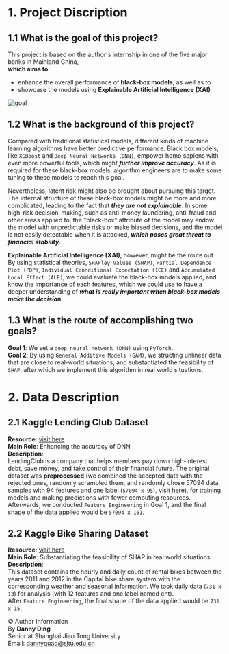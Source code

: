 # 1. Project Discription
## 1.1 What is the goal of this project?

This project is based on the author's internship in one of the five major banks in Mainland China,  
**which aims to**: 

* enhance the overall performance of **black-box models**, as well as to 
* showcase the models using **Explainable Artificial Intelligence (XAI)**

![goal](https://github.com/DannyyDing/Bank-project/blob/main/imgs/goals.png)


## 1.2 What is the background of this project?
Compared with traditional statistical models, different kinds of machine learning algorithms 
have better predictive performance. Black box models, like `XGBoost` and `Deep Neural Networks (DNN)`, 
empower homo sapiens with even more powerful tools, which might ***further improve accuracy***.
As it is required for these black-box models, algorithm engineers are to make some tuning to these models
to reach this goal.

Nevertheless, latent risk might also be brought about pursuing this target. The internal structure of
these black-box models might be more and more complicated, leading to the fact that ***they are not explainable***.
In some high-risk decision-making, such as anti-money laundering, anti-fraud and other areas applied to, the "black-box" attribute of the model
may endow the model with unpredictable risks or make biased decisions, and the model is not easily detectable when it is attacked,
***which poses great threat to financial stability***.

**Explainable Artificial Intelligence (XAI)**, however, might be the route out. By using statistical theories, 
`SHAPley Values (SHAP)`, `Partial Dependence Plot (PDP)`, `Individual Connditional Expectation (ICE)` and 
`Accumulated Local Effect (ALE)`, we could evaluate the black-box models applied, and 
know the importance of each features, which we could use to have a deeper understanding of ***what is really important when black-box models make
the decision***. 

## 1.3 What is the route of accomplishing two goals?
**Goal 1**: We set a `deep neural network (DNN)` using `PyTorch`.  
**Goal 2**: By using `General Additive Models (GAM)`, we structing unlinear data that are close
to real-world situations, and substantiated the feasibility of `SHAP`, 
after which we implement this algorithm in real world situations.

# 2. Data Description

## 2.1 Kaggle Lending Club Dataset

**Resource**: [visit here](https://www.kaggle.com/wordsforthewise/lending-club)  
**Main Role**: Enhancing the accuracy of DNN   
**Description**:  
LendingClub is a company that helps members pay down high-interest debt, 
save money, and take control of their financial future. 
The original dataset was **preprocessed** (we combined the accepted data with the rejected ones, randomly scrambled them, 
and randomly chose 57094 data samples with 94 features and one label (`57094 x 95`), [visit here](https://github.com/myt10/Interpret-experiment/blob/main/pre_process/process.ipynb)), for training models and making predictions 
with fewer computing resources.  
Afterwards, we conducted `Feature Engineering` in Goal 1, and the final shape of the data applied would be `57094 x 161`. 

## 2.2 Kaggle Bike Sharing Dataset

**Resource**: [visit here](https://www.kaggle.com/lakshmi25npathi/bike-sharing-dataset)  
**Main Role**: Substantiating the feasibility of SHAP in real world situations  
**Description**:  
This dataset contains the hourly and daily count of rental bikes between the years 2011 and 2012
in the Capital bike share system with the corresponding weather and seasonal information. 
We took daily data (`731 x 13`) for analysis (with 12 features and one label named cnt).  
After `Feature Engineering`, the final shape of the data applied would be `731 x 15`. 

© Author Information  
By **Danny Ding**  
Senior at Shanghai Jiao Tong University  
Email: [dannyquad@sjtu.edu.cn](mailto:dannyquad@sjtu.edu.cn)
